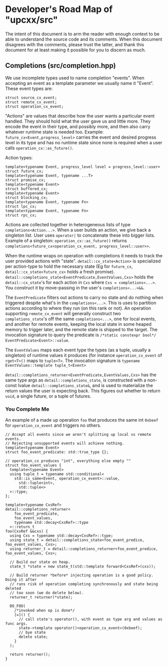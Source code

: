 # Developer's Road Map of "upcxx/src"

The intent of this document is to arm the reader with enough context to be able
to understand the source code and its comments. When this document disagrees
with the comments, please trust the latter, and thank this document for at least
making it possible for you to discern as much.

## Completions (src/completion.hpp)

We use incomplete types used to name completion "events". When accepting an event
as a template parameter we usually name it "Event". These event types are:

```
struct source_cx_event;
struct remote_cx_event;
struct operation_cx_event;
```

"Actions" are values that describe how the user wants a particular event
handled. They should hold what the user gave us and little more. They encode
the event in their type, and possibly more, and then also carry whatever
runtime state is needed too. Example: `future_cx<Event,progress_level>` carries
the event and desired progress level in its type and has no runtime state since
none is required when a user calls `operation_cx::as_future()`.

Action types:

```
template<typename Event, progress_level level = progress_level::user>
struct future_cx;
template<typename Event, typename ...T>
struct promise_cx;
template<typename Event>
struct buffered_cx;
template<typename Event>
struct blocking_cx;
template<typename Event, typename Fn>
struct lpc_cx;
template<typename Event, typename Fn>
struct rpc_cx;
```

Actions are collected together in heterogeneous lists of type
`completions<Action...>`. When a user builds an action, we give back a
singleton list. User uses `operator|` to concatenate these into bigger lists.
Example of a singleton: `operation_cx::as_future()` returns
`completions<future_cx<operation_cx_event, progress_level::user>>`.

When the runtime wraps on operation with completions it needs to track the user
provided actions with "state". `detail::cx_state<Action>` is specialized per
action-type to hold the necessary state (Eg for `future_cx`,
`detail::cx_state<future_cx>` holds a fresh promise).
`detail::completions_state<EventPredicate,EventValues,Cxs>` holds the
`detail::cx_state`'s for each action in `Cxs` where `Cxs = completions<...>`.
You construct it by move-passing in the user's `completions<...>&&`.

The `EventPredicate` filters out actions to carry no state and do nothing when
triggered despite what's in the `completions<...>`. This is uses to partition
actions according to where they run (on this rank or not). An operation
supporting `remote_cx_event` will generally construct two `completions_state`'s
off the same `completions<...>`, one for local events, and another for remote
events, keeping the local state in some heaped memory to trigger later, and the
remote state is shipped to the target. The invocation signature to query the
predicate is `/*static constexpr bool*/ EventPredicate<Event>::value`.

The `EventValues` maps each event type the types (as a tuple, usually a
singleton) of runtime values it produces (for instance `operation_cx_event` of
`rget<T>()` maps to `tuple<T>`. The invocation signature is
`typename EventValues::template tuple_t<Event>`

`detail::completions_returner<EventPredicate,EventValues,Cxs>` has the same
type args as `detail::completions_state`, is constructed with a non-const lvalue
`detail::completions_state&`, and is used to materialize the return values
the user is expecting back. This figures out whether to return `void`, a single
future, or a tuple of futures.


### You Complete Me

An example of a made up operation `foo` that produces the same int `0xbeef`
for `operation_cx_event` and triggers no others.

```
// Accept all events since we aren't splitting up local vs remote events.
// Rejecting unsupported events will achieve nothing.
template<typename Event>
struct foo_event_predicate: std::true_type {};

// operation_cx produces "int", everything else empty ""
struct foo_event_values {
  template<typename Event>
  using tuple_t = typename std::conditional<
    std::is_same<Event, operation_cx_event>::value,
      std::tuple<int>,
      std::tuple<>
  >::type;
};

template<typename CxsRef>
detail::completions_returner<
    foo_event_predicate,
    foo_event_values,
    typename std::decay<CxsRef>::type
  >::return_t
foo(CxsRef &&cxs) {
  using Cxs = typename std::decay<CxsRef>::type;
  using state_t = detail::completions_state<foo_event_predice, foo_event_values, Cxs>;
  using returner_t = detail::completions_returner<foo_event_predice, foo_event_values, Cxs>;

  // Build our state on heap.
  state_t *state = new state_t(std::template forward<CxsRef>(cxs));

  // Build returner *before* injecting operation is a good policy. Doing it after
  // runs risk of operation completing synchronously and state being deleted
  // too soon (we do delete below).
  returner_t returner(*state);

  DO_FOO(
    /*invoked when op is done*/
    [=]() {
      // call state's operator(), with event as type arg and values as func args.
      state->template operator()<operation_cx_event>(0xbeef);
      // bye state
      delete state;
    }
  );

  return returner();
}
```
